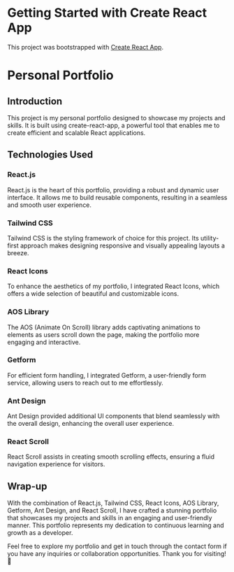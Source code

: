 # Getting Started with Create React App

This project was bootstrapped with [Create React App](https://github.com/facebook/create-react-app).

# Personal Portfolio
## Introduction

This project is my personal portfolio designed to showcase my projects and skills. It is built using create-react-app, a powerful tool that enables me to create efficient and scalable React applications.

## Technologies Used
### React.js

React.js is the heart of this portfolio, providing a robust and dynamic user interface. It allows me to build reusable components, resulting in a seamless and smooth user experience.

### Tailwind CSS

Tailwind CSS is the styling framework of choice for this project. Its utility-first approach makes designing responsive and visually appealing layouts a breeze.

### React Icons

To enhance the aesthetics of my portfolio, I integrated React Icons, which offers a wide selection of beautiful and customizable icons.

### AOS Library

The AOS (Animate On Scroll) library adds captivating animations to elements as users scroll down the page, making the portfolio more engaging and interactive.

### Getform

For efficient form handling, I integrated Getform, a user-friendly form service, allowing users to reach out to me effortlessly.

### Ant Design

Ant Design provided additional UI components that blend seamlessly with the overall design, enhancing the overall user experience.

### React Scroll

React Scroll assists in creating smooth scrolling effects, ensuring a fluid navigation experience for visitors.

## Wrap-up
With the combination of React.js, Tailwind CSS, React Icons, AOS Library, Getform, Ant Design, and React Scroll, I have crafted a stunning portfolio that showcases my projects and skills in an engaging and user-friendly manner. This portfolio represents my dedication to continuous learning and growth as a developer.

Feel free to explore my portfolio and get in touch through the contact form if you have any inquiries or collaboration opportunities. Thank you for visiting! 🚀
